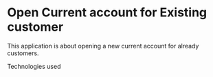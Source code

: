 # Open Current account for Existing customer

This application is about opening a new current account for already customers.

Technologies used



